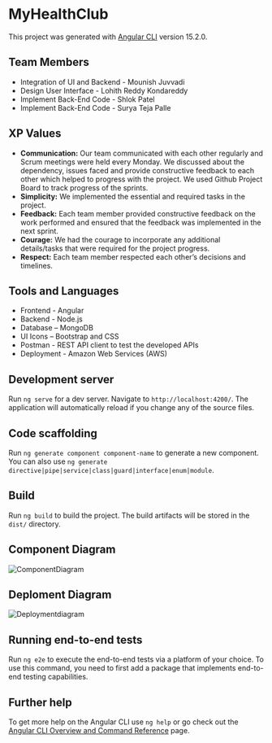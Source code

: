 # MyHealthClub

This project was generated with [Angular CLI](https://github.com/angular/angular-cli) version 15.2.0.

## Team Members
- Integration of UI and Backend	- Mounish Juvvadi
- Design User Interface	        - Lohith Reddy Kondareddy
- Implement Back-End Code	      - Shlok Patel
- Implement Back-End Code	      - Surya Teja Palle


## XP Values
- **Communication:**  Our team communicated with each other regularly and Scrum meetings were held every Monday. We discussed about the dependency, issues faced and provide constructive feedback to each other which helped to progress with the project. We used Github Project Board to track progress of the sprints.
- **Simplicity:** We implemented the essential and required tasks in the project.
- **Feedback:** Each team member provided constructive feedback on the work performed and ensured that the feedback was implemented in the next sprint.
- **Courage:** We had the courage to incorporate any additional details/tasks that were required for the project progress.
- **Respect:** Each team member respected each other’s decisions and timelines.

## Tools and Languages
- Frontend - Angular
- Backend - Node.js
- Database – MongoDB
- UI Icons – Bootstrap and CSS
- Postman - REST API client to test the developed APIs
- Deployment - Amazon Web Services (AWS)

## Development server

Run `ng serve` for a dev server. Navigate to `http://localhost:4200/`. The application will automatically reload if you change any of the source files.

## Code scaffolding

Run `ng generate component component-name` to generate a new component. You can also use `ng generate directive|pipe|service|class|guard|interface|enum|module`.

## Build

Run `ng build` to build the project. The build artifacts will be stored in the `dist/` directory.


## Component Diagram
![ComponentDiagram](https://github.com/gopinathsjsu/team-project-team-mls/assets/116056276/4be62ac7-7599-4618-a6e5-a815a6f422a6)


## Deploment Diagram
![Deploymentdiagram](https://github.com/gopinathsjsu/team-project-team-mls/assets/116056276/31ff9b7e-5035-4de1-be38-046e9ab1e7c4)



## Running end-to-end tests

Run `ng e2e` to execute the end-to-end tests via a platform of your choice. To use this command, you need to first add a package that implements end-to-end testing capabilities.

## Further help

To get more help on the Angular CLI use `ng help` or go check out the [Angular CLI Overview and Command Reference](https://angular.io/cli) page.
